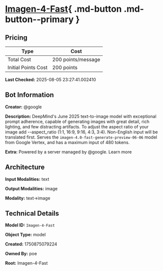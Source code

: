 # [Imagen-4-Fast](https://poe.com/Imagen-4-Fast){ .md-button .md-button--primary }

## Pricing

| Type | Cost |
|------|------|
| Total Cost | 200 points/message |
| Initial Points Cost | 200 points |

**Last Checked:** 2025-08-05 23:27:41.002410


## Bot Information

**Creator:** @google

**Description:** DeepMind's June 2025 text-to-image model with exceptional prompt adherence, capable of generating images with great detail, rich lighting, and few distracting artifacts. To adjust the aspect ratio of your image add --aspect_ratio (1:1, 16:9, 9:16, 4:3, 3:4). Non-English input will be translated first. Serves the `imagen-4.0-fast-generate-preview-06-06` model from Google Vertex, and has a maximum input of 480 tokens.

**Extra:** Powered by a server managed by @google. Learn more


## Architecture

**Input Modalities:** text

**Output Modalities:** image

**Modality:** text->image


## Technical Details

**Model ID:** `Imagen-4-Fast`

**Object Type:** model

**Created:** 1750875079224

**Owned By:** poe

**Root:** Imagen-4-Fast
